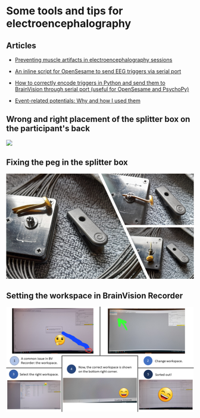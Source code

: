 # Some tools and tips for electroencephalography

## Articles

- [Preventing muscle artifacts in electroencephalography sessions](https://pablobernabeu.github.io/2024/preventing-muscle-artifacts-in-electroencephalography-sessions/)

- [An inline script for OpenSesame to send EEG triggers via serial port](https://pablobernabeu.github.io/2023/an-inline-script-for-opensesame-to-send-eeg-triggers-via-serial-port/)
  
- [How to correctly encode triggers in Python and send them to BrainVision through serial port (useful for OpenSesame and PsychoPy)](https://stackoverflow.com/questions/76829060/how-to-correctly-encode-triggers-in-python-and-send-them-to-brainvision-through)

- [Event-related potentials: Why and how I used them](https://pablobernabeu.github.io/2020/event-related-potentials-why-and-how-i-used-them/)

## Wrong and right placement of the splitter box on the participant's back

![](https://github.com/pablobernabeu/EEG-tools-and-tips/blob/main/position%20of%20cables.png)

## Fixing the peg in the splitter box

![](https://github.com/pablobernabeu/EEG-tools-and-tips/blob/main/splitter%20peg.png)

## Setting the workspace in BrainVision Recorder

![](https://github.com/pablobernabeu/EEG-tools-and-tips/blob/main/Workspace%20issue%20in%20BrainVision%20Recorder.png)
